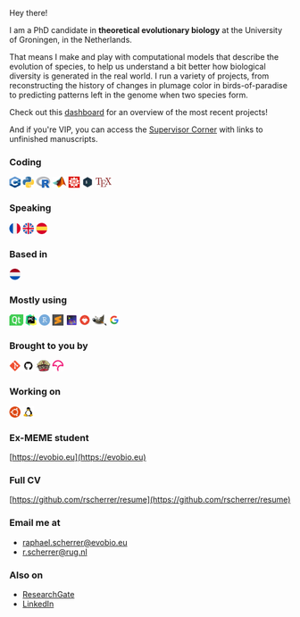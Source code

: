 Hey there! 

I am a PhD candidate in **theoretical evolutionary biology** at the University of Groningen, in the Netherlands. 

That means I make and play with computational models that describe the evolution of species, to help us understand a bit better how biological diversity is generated in the real world. I run a variety of projects, from reconstructing the history of changes in plumage color in birds-of-paradise to predicting patterns left in the genome when two species form. 

Check out this [dashboard](https://github.com/rscherrer/dashboard) for an overview of the most recent projects!

And if you're VIP, you can access the [Supervisor Corner](https://github.com/rscherrer/supervisor-corner) with links to unfinished manuscripts.

### Coding  

<img src="icons/cpp.png" width="20" height="20"> <img src="icons/python.png" width="20" height="20"> <img src="icons/r.png" width="25" height="20"> <img src="icons/matlab.png" width="25" height="20"> <img src="icons/mathematica.png" width="20" height="20"> <img src="icons/bash.png" width="20" height="20"> <img src="icons/tex.png" width="30" height="20">  

### Speaking  

<img src="icons/france.png" width="20" height="20"> <img src="icons/united-kingdom.png" width="20" height="20"> <img src="icons/spain.png" width="20" height="20">

### Based in  

<img src="icons/netherlands.png" width="20" height="20">

### Mostly using  

<img src="icons/qtcreator.png" width="25" height="20"> <img src="icons/pycharm.png" width="20" height="20"> <img src="icons/rstudio.png" width="20" height="20"> <img src="icons/sublime.svg" width="20" height="20"> <img src="icons/texstudio.png" width="20" height="20"> <img src="icons/inkscape.png" width="20" height="20"> <img src="icons/gimp.png" width="25" height="20"> <img src="icons/google.png" width="20" height="20">

### Brought to you by  

<img src="icons/git.png" width="20" height="20"> <img src="icons/github.png" width="20" height="20"> <img src="icons/travis.svg" width="25" height="20"> <img src="icons/codecov.png" width="20" height="20">

### Working on  

<img src="icons/ubuntu.png" width="20" height="20"> <img src="icons/linux.png" width="20" height="20"> 

### Ex-MEME student

[https://evobio.eu](https://evobio.eu)

### Full CV

[https://github.com/rscherrer/resume](https://github.com/rscherrer/resume)

### Email me at  

- raphael.scherrer@evobio.eu  
- r.scherrer@rug.nl

### Also on

- [ResearchGate](https://www.researchgate.net/profile/Raphael-Scherrer)
- [LinkedIn](https://www.linkedin.com/in/rapha%C3%ABl-scherrer-5817a3bb/)
